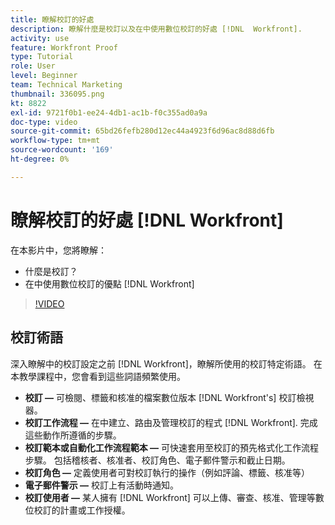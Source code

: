 ```yaml
---
title: 瞭解校訂的好處
description: 瞭解什麼是校訂以及在中使用數位校訂的好處 [!DNL  Workfront].
activity: use
feature: Workfront Proof
type: Tutorial
role: User
level: Beginner
team: Technical Marketing
thumbnail: 336095.png
kt: 8822
exl-id: 9721f0b1-ee24-4db1-ac1b-f0c355ad0a9a
doc-type: video
source-git-commit: 65bd26fefb280d12ec44a4923f6d96ac8d88d6fb
workflow-type: tm+mt
source-wordcount: '169'
ht-degree: 0%

---
```


# 瞭解校訂的好處 [!DNL Workfront]

在本影片中，您將瞭解：

* 什麼是校訂？
* 在中使用數位校訂的優點 [!DNL Workfront]

>[!VIDEO](https://video.tv.adobe.com/v/336095/?quality=12&learn=on)

## 校訂術語

深入瞭解中的校訂設定之前 [!DNL  Workfront]，瞭解所使用的校訂特定術語。 在本教學課程中，您會看到這些詞語頻繁使用。

* **校訂 —** 可檢閱、標籤和核准的檔案數位版本 [!DNL Workfront's] 校訂檢視器。
* **校訂工作流程 —** 在中建立、路由及管理校訂的程式 [!DNL Workfront]. 完成這些動作所遵循的步驟。
* **校訂範本或自動化工作流程範本 —** 可快速套用至校訂的預先格式化工作流程步驟。 包括稽核者、核准者、校訂角色、電子郵件警示和截止日期。
* **校訂角色 —** 定義使用者可對校訂執行的操作（例如評論、標籤、核准等）
* **電子郵件警示 —** 校訂上有活動時通知。
* **校訂使用者 —** 某人擁有 [!DNL Workfront] 可以上傳、審查、核准、管理等數位校訂的計畫或工作授權。

